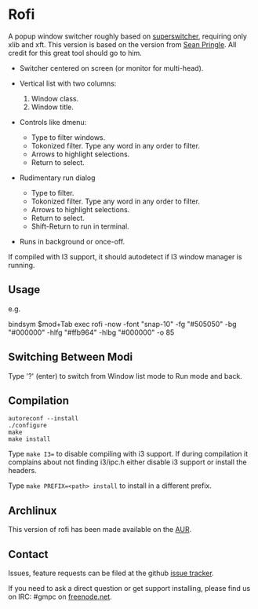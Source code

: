 # Rofi 

A popup window switcher roughly based on [superswitcher](http://code.google.com/p/superswitcher/), requiring only xlib and xft.
This version is based on the version from [Sean
Pringle](http://github.com/seanpringle/simpleswitcher). All credit for this great tool should go to him.

* Switcher centered on screen (or monitor for multi-head).

* Vertical list with two columns:
	1. Window class.
	2. Window title.

* Controls like dmenu:
	* Type to filter windows.
    * Tokonized filter. Type any word in any order to filter.
	* Arrows to highlight selections.
	* Return to select.

* Rudimentary run dialog
    * Type to filter.
    * Tokonized filter. Type any word in any order to filter.
	* Arrows to highlight selections.
	* Return to select.
    * Shift-Return to run in terminal.

* Runs in background or once-off.

If compiled with I3 support, it should autodetect if I3 window manager is running. 

Usage
-----

e.g.

  bindsym $mod+Tab exec rofi -now -font "snap-10" -fg "#505050" -bg "#000000" -hlfg "#ffb964" -hlbg "#000000" -o 85

Switching Between Modi
----------------------

Type '?' (enter)  to switch from Window list mode to Run mode and back.

Compilation
-----------

    autoreconf --install
    ./configure
    make
    make install

Type `make I3=` to disable compiling with i3 support.
If during compilation it complains about not finding i3/ipc.h either disable i3 support
or install the headers.

Type `make PREFIX=<path> install` to install in a different prefix.

Archlinux
---------

This version of rofi has been made available on the
[AUR](https://aur.archlinux.org/packages/rofi-git/).

Contact
-------

Issues, feature requests can be filed at the github [issue
tracker](https://github.com/DaveDavenport/rofi/issues).

If you need to ask a direct question or get support installing, please find us on IRC: #gmpc on
[freenode.net](https://webchat.freenode.net/?channels=#gmpc).

